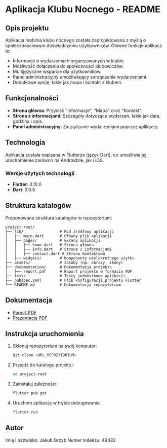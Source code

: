 # Aplikacja Klubu Nocnego - README

## Opis projektu
Aplikacja mobilna klubu nocnego została zaprojektowana z myślą o społecznościowym doświadczeniu użytkowników. Główne funkcje aplikacji to:
- Informacje o wydarzeniach organizowanych w klubie.
- Możliwość dołączenia do społeczności klubowiczów.
- Multijęzyczne wsparcie dla użytkowników.
- Panel administracyjny umożliwiający zarządzanie wydarzeniami.
- Dodatkowe opcje, takie jak mapa i kontakt z klubem.

## Funkcjonalności
- **Strona główna**: Przycisk "Informacje", "Mapa" oraz "Kontakt".
- **Strona z informacjami**: Szczegóły dotyczące wydarzeń, takie jak data, godzina i opis.
- **Panel administracyjny**: Zarządzanie wydarzeniami poprzez aplikację.

## Technologia
Aplikacja została napisana w Flutterze (język Dart), co umożliwia jej uruchomienie zarówno na Androidzie, jak i iOS.

### Wersje użytych technologii
- **Flutter**: 3.10.0
- **Dart**: 3.0.5

## Struktura katalogów
Proponowana struktura katalogów w repozytorium:
```
project-root/
├── lib/                # Kod źródłowy aplikacji
│   ├── main.dart       # Główny plik aplikacji
│   ├── pages/          # Ekrany aplikacji
│   │   ├── home.dart   # Strona główna
│   │   ├── info.dart   # Strona z informacjami
│   │   ├── contact.dart # Strona kontaktowa
│   ├── widgets/        # Komponenty wielokrotnego użytku
├── assets/             # Zasoby (np. obrazy, ikony)
├── documentation/      # Dokumentacja projektu
│   ├── report.pdf      # Raport projektu w formacie PDF
├── test/               # Testy jednostkowe aplikacji
├── pubspec.yaml        # Plik konfiguracji projektu Flutter
└── README.md           # Dokumentacja repozytorium
```
## Dokumentacja
- [Raport PDF](Raport_z_projektu.pdf)
- [Prezentacja PDF](prezentacja_tfr.pdf)


## Instrukcja uruchomienia
1. Sklonuj repozytorium na swój komputer:
   ```bash
   git clone <URL_REPOZYTORIUM>
   ```
2. Przejdź do katalogu projektu:
   ```bash
   cd project-root
   ```
3. Zainstaluj zależności:
   ```bash
   flutter pub get
   ```
4. Uruchom aplikację w trybie debugowania:
   ```bash
   flutter run
   ```

## Autor
Imię i nazwisko: Jakub Grzyb 
Numer indeksu: 49482  

